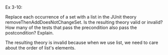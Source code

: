 Ex 3-10:

Replace each occurrence of a set with a list in the JUnit theory
removeThenAddDoesNotChangeSet. Is the resulting theory
valid or invalid? How many of the tests that pass the precondition
also pass the postcondition? Explain.


The resulting theory is invalid because when we use list, we need to care about the order of list's elements.
